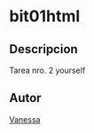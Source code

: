 # bit01html
## Descripcion
Tarea nro. 2 yourself
## Autor
[Vanessa](https://www.linkedin.com/in/vanessa-robles-silva-b6732171/)
